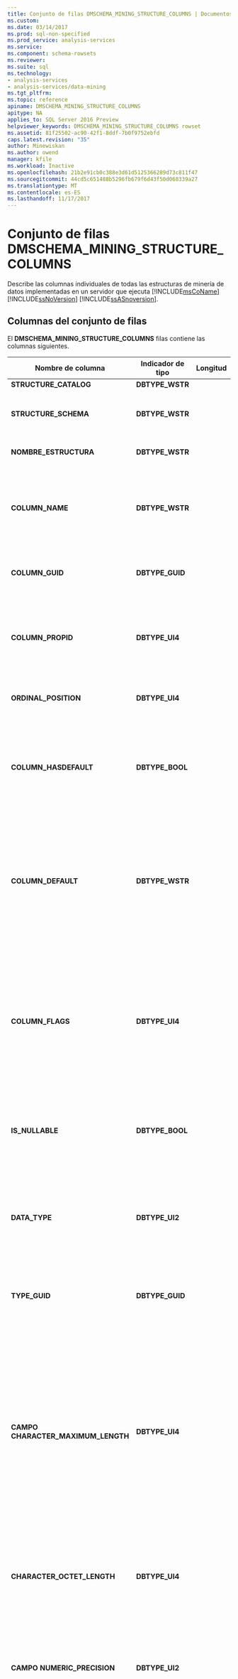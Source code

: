 ```yaml
---
title: Conjunto de filas DMSCHEMA_MINING_STRUCTURE_COLUMNS | Documentos de Microsoft
ms.custom: 
ms.date: 03/14/2017
ms.prod: sql-non-specified
ms.prod_service: analysis-services
ms.service: 
ms.component: schema-rowsets
ms.reviewer: 
ms.suite: sql
ms.technology:
- analysis-services
- analysis-services/data-mining
ms.tgt_pltfrm: 
ms.topic: reference
apiname: DMSCHEMA_MINING_STRUCTURE_COLUMNS
apitype: NA
applies_to: SQL Server 2016 Preview
helpviewer_keywords: DMSCHEMA_MINING_STRUCTURE_COLUMNS rowset
ms.assetid: 81f25502-ac90-42f1-8ddf-7b0f9752ebfd
caps.latest.revision: "35"
author: Minewiskan
ms.author: owend
manager: kfile
ms.workload: Inactive
ms.openlocfilehash: 21b2e91cb0c388e3d61d5125366289d73c811f47
ms.sourcegitcommit: 44cd5c651488b5296fb679f6d43f50d068339a27
ms.translationtype: MT
ms.contentlocale: es-ES
ms.lasthandoff: 11/17/2017
---
```

# <a name="dmschemaminingstructurecolumns-rowset"></a>Conjunto de filas DMSCHEMA_MINING_STRUCTURE_COLUMNS
  Describe las columnas individuales de todas las estructuras de minería de datos implementadas en un servidor que ejecuta [!INCLUDE[msCoName](../../../includes/msconame-md.md)] [!INCLUDE[ssNoVersion](../../../includes/ssnoversion-md.md)] [!INCLUDE[ssASnoversion](../../../includes/ssasnoversion-md.md)].  
  
## <a name="rowset-columns"></a>Columnas del conjunto de filas  
 El **DMSCHEMA_MINING_STRUCTURE_COLUMNS** filas contiene las columnas siguientes.  
  
|Nombre de columna|Indicador de tipo|Longitud|Description|  
|-----------------|--------------------|------------|-----------------|  
|**STRUCTURE_CATALOG**|**DBTYPE_WSTR**||Nombre del catálogo.|  
|**STRUCTURE_SCHEMA**|**DBTYPE_WSTR**||Nombre del esquema sin certificar. [!INCLUDE[ssASnoversion](../../../includes/ssasnoversion-md.md)]no admite los esquemas, por lo que esta columna es siempre **NULL**.|  
|**NOMBRE_ESTRUCTURA**|**DBTYPE_WSTR**||Nombre de la estructura. Esta columna no puede contener una **NULL**.|  
|**COLUMN_NAME**|**DBTYPE_WSTR**||Nombre de la columna. La unicidad solamente se garantiza entre las columnas que comparten el mismo patrón. Por ejemplo, dos columnas anidadas pueden tener el mismo nombre si pertenecen a dos tablas anidadas distintas dentro de la misma estructura.|  
|**COLUMN_GUID**|**DBTYPE_GUID**||GUID de la columna. Los proveedores que no utilizan GUID para identificar las columnas deben devolver **NULL** en esta columna.|  
|**COLUMN_PROPID**|**DBTYPE_UI4**||Identificador de propiedad de la columna. Los proveedores que no asocian identificadores de propiedad a las columnas deben devolver **NULL** en esta columna. [!INCLUDE[ssNoVersion](../../../includes/ssnoversion-md.md)][!INCLUDE[ssASnoversion](../../../includes/ssasnoversion-md.md)] devuelve **NULL** para esta columna.|  
|**ORDINAL_POSITION**|**DBTYPE_UI4**||El ordinal de la columna. Las columnas se numeran a partir de 1. **NULL** si no hay ningún valor ordinal estable para la columna.|  
|**COLUMN_HASDEFAULT**|**DBTYPE_BOOL**||Valor booleano que indica si esta columna tiene un valor predeterminado.<br /><br /> **TRUE** si la columna tiene un valor predeterminado.<br /><br /> **FALSE** si la columna no tiene un valor predeterminado o si no se sabe si la columna tiene un valor predeterminado.|  
|**COLUMN_DEFAULT**|**DBTYPE_WSTR**||El valor predeterminado de la columna. Un proveedor puede exponer **DBCOLUMN_DEFAULTVALUE** pero no **DBCOLUMN_HASDEFAULT** (para tablas ISO) en el conjunto de filas devuelto por **IColumnsRowset:: GetColumnsRowset**.<br /><br /> Si el valor predeterminado es **NULL**, **COLUMN_HASDEFAULT** es **TRUE** y **COLUMN_DEFAULT** columna es un **NULL** valor.|  
|**COLUMN_FLAGS**|**DBTYPE_UI4**||Máscara de bits que describe características de columna. El **DBCOLUMNFLAGS** tipo enumerado especifica los bits de la máscara de bits. Esta columna no puede contener una **NULL** valor. Los valores válidos incluyen:<br /><br /> **DBCOLUMNFLAGS_ISNULLABLE** (**0 x 20**)<br /><br /> **DBCOLUMNFLAGS_MAYBENULL** (**0 x 40**)<br /><br /> **DBCOLUMNFLAGS_ISLONG** (**0 x 80**)|  
|**IS_NULLABLE**|**DBTYPE_BOOL**||Valor booleano que indica si esta columna tiene un valor predeterminado.<br /><br /> **TRUE** si la columna puede contener **NULL**; **FALSE**, en caso contrario.|  
|**DATA_TYPE**|**DBTYPE_UI2**||Indicador del tipo de datos de la columna. Por ejemplo:<br /><br /> "**TABLA**" = **DBTYPE_HCHAPTER**<br /><br /> "**TEXTO**" = **DBTYPE_WCHAR**<br /><br /> "**LARGO**" = **DBTYPE_I8**<br /><br /> "**DOBLE**" = **DBTYPE_R8**<br /><br /> "**FECHA**" = **DBTYPE_DATE**|  
|**TYPE_GUID**|**DBTYPE_GUID**||GUID del tipo de datos de la columna. Los proveedores que no utilizan GUID para identificar los tipos de datos deben devolver **NULL** en esta columna.|  
|**CAMPO CHARACTER_MAXIMUM_LENGTH**|**DBTYPE_UI4**||Longitud máxima permitida para un valor de la columna. Para las columnas de caracteres, binarias o de tipo bit, es uno de los valores siguientes:<br /><br /> La longitud máxima de la columna en caracteres, bytes o bits, respectivamente, si se define la longitud. Por ejemplo, una columna `CHAR(5)` de una tabla SQL tiene una longitud máxima de 5.<br /><br /> La longitud máxima del tipo de datos en caracteres, bytes o bits, respectivamente, si la columna no tiene una longitud definida.<br /><br /> Cero (0) si la columna y el tipo de datos no tienen una longitud máxima definida.<br /><br /> **NULL** para todos los demás tipos de columnas.|  
|**CHARACTER_OCTET_LENGTH**|**DBTYPE_UI4**||Longitud máxima de la columna en octetos (bytes), si la columna es de caracteres o binaria. Un valor cero (0) significa que la columna no tiene una longitud máxima. **NULL** para todos los demás tipos de columnas.|  
|**CAMPO NUMERIC_PRECISION**|**DBTYPE_UI2**||La precisión máxima de la columna si el tipo de datos de la columna es un tipo de datos numérico distinto de **VARNUMERIC**; **NULL** si el tipo de datos de la columna no es numérico o es **VARNUMERIC**.<br /><br /> La precisión de las columnas con un tipo de datos de **DBTYPE_DECIMAL** o **DBTYPE_NUM**ERIC depende de la definición de la columna.|  
|**NUMERIC_SCALE**|**DBTYPE_I2**||El número de dígitos a la derecha del separador decimal si el indicador de tipo de la columna es **DBTYPE_DECIMAL**, **DBTYPE_NUMERIC**, o **DBTYPE_VARNUMERIC**. De lo contrario, es **NULL**.|  
|**DATETIME_PRECISION**|**DBTYPE_UI4**||Precisión DateTime (número de dígitos en la parte que indica las fracciones de segundo) de la columna si ésta es de tipo de fecha y hora o de intervalo. Si el tipo de datos de la columna no es datetime, se trata de **NULL**.|  
|**CHARACTER_SET_CATALOG**|**DBTYPE_WSTR**||Nombre del catálogo en el que está definido el juego de caracteres. **NULL** si el proveedor no admite catálogos o distintos juegos de caracteres.|  
|**CHARACTER_SET_SCHEMA**|**DBTYPE_WSTR**||Nombre del esquema no calificado en el que se define el juego de caracteres. **NULL** si el proveedor no admite esquemas o distintos juegos de caracteres.|  
|**CHARACTER_SET_NAME**|**DBTYPE_WSTR**||El juego de caracteres nombre. **NULL** si el proveedor no admite distintos juegos de caracteres.|  
|**COLLATION_CATALOG**|**DBTYPE_WSTR**||Nombre del catálogo en el que está definida la intercalación. **NULL** si el proveedor no admite catálogos o intercalaciones diferentes.|  
|**COLLATION_SCHEMA**|**DBTYPE_WSTR**||Nombre del esquema no calificado en el que se define la intercalación. **NULL** si el proveedor no admite esquemas o intercalaciones diferentes.|  
|**COLLATION_NAME**|**DBTYPE_WSTR**||Nombre de intercalación. **NULL** si el proveedor no admite intercalaciones diferentes.|  
|**DOMAIN_CATALOG**|**DBTYPE_WSTR**||Nombre del catálogo en el que está definido el dominio. **NULL** si el proveedor no admite catálogos o dominios.|  
|**DOMAIN_SCHEMA**|**DBTYPE_WSTR**||Nombre del esquema sin certificar en el que está definido el dominio. **NULL** si el proveedor no admite esquemas o dominios.|  
|**NOMBRE_DOMINIO**|**DBTYPE_WSTR**||Nombre del dominio. **NULL** si el proveedor no admite dominios.|  
|**DESCRIPTION**|**DBTYPE_WSTR**||Descripción de la columna en lenguaje natural. **NULL** si no hay ninguna descripción asociada a la columna.|  
|**DISTRIBUTION_FLAG ES**|**DBTYPE_WSTR**||Distribución de la columna de estructura de minería de datos:<br /><br /> "**NORMAL**"<br /><br /> "**LOG_NORM**AL"<br /><br /> "**UNIFORME**"|  
|**CONTENT_TYPE**|**DBTYPE_WSTR**||Tipo de contenido de la columna de estructura de minería de datos:<br /><br /> "**CLAVE**"<br /><br /> "**DISCRETAS**"<br /><br /> "**CONTINUOUS**"<br /><br /> "**DISCRETIZED (**[args]**)**"<br /><br /> "**ORDENADOS**"<br /><br /> "**SEQUENCE_TIME**"<br /><br /> "**CÍCLICOS**"<br /><br /> "**PROBABILIDAD**"<br /><br /> "**VARIANZA**"<br /><br /> "**STDEV**"<br /><br /> "**COMPATIBILIDAD**"<br /><br /> "**PROBABILITY_VARIANCE**"<br /><br /> "**PROBABILITY_STDEV**"|  
|**MODELING_FLAG**|**DBTYPE_WSTR**||Lista delimitada por comas de marcas de modelado. La única marca admitida para una columna de estructura es "**NOT NULL**".|  
|**IS_RELATED_TO_KEY**|**DBTYPE_BOOL**||Valor booleano que indica si esta columna está relacionada con la clave.<br /><br /> **VARIANT_TRUE** si esta columna está relacionada con la clave; **VARIANT_FALSE** en caso contrario. Si la clave es una sola columna, el **RELATED_ATTRIBUTE** campo, opcionalmente, puede contener su nombre de columna.|  
|**RELATED_ATTRIBUTE**|**DBTYPE_WSTR**||Nombre de la columna de destino con la que se relaciona la columna actual o de la que es una propiedad especial.|  
|**CONTAINING_COLUMN**|**DBTYPE_WSTR**||El nombre de la **tabla** columna que contiene esta columna. **NULL** si no hay ninguna tabla contiene la columna.|  
|**IS_POPULATED**|**DBTYPE_BOOL**||Valor booleano que indica si esta columna ha obtenido información sobre un conjunto de valores posibles.<br /><br /> **TRUE** si la columna ha obtenido información sobre un conjunto de posibles valores; **FALSE**, en caso contrario.|  
  
## <a name="restriction-columns"></a>Columnas de restricción  
 El **DMSCHEMA_MINING_STRUCTURE_COLUMNS** se puede restringir el conjunto de filas en las columnas de la tabla siguiente.  
  
|Nombre de columna|Indicador de tipo|Estado de restricción|  
|-----------------|--------------------|-----------------------|  
|**STRUCTURE_CATALOG**|**DBTYPE_WSTR**|Opcional.|  
|**STRUCTURE_SCHEMA**|**DBTYPE_WSTR**|Opcional.|  
|**NOMBRE_ESTRUCTURA**|**DBTYPE_WSTR**|Opcional.|  
|**COLUMN_NAME**|**DBTYPE_WSTR**|Opcional.|  
  
## <a name="see-also"></a>Vea también  
 [Conjuntos de filas de esquema de minería de datos](../../../analysis-services/schema-rowsets/data-mining/data-mining-schema-rowsets.md)  
  
  
